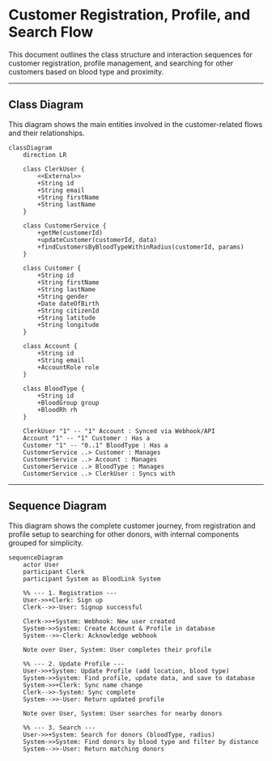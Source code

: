 # Customer Registration, Profile, and Search Flow

This document outlines the class structure and interaction sequences for customer registration, profile management, and searching for other customers based on blood type and proximity.

---

## Class Diagram

This diagram shows the main entities involved in the customer-related flows and their relationships.

```mermaid
classDiagram
    direction LR

    class ClerkUser {
        <<External>>
        +String id
        +String email
        +String firstName
        +String lastName
    }

    class CustomerService {
        +getMe(customerId)
        +updateCustomer(customerId, data)
        +findCustomersByBloodTypeWithinRadius(customerId, params)
    }

    class Customer {
        +String id
        +String firstName
        +String lastName
        +String gender
        +Date dateOfBirth
        +String citizenId
        +String latitude
        +String longitude
    }

    class Account {
        +String id
        +String email
        +AccountRole role
    }

    class BloodType {
        +String id
        +BloodGroup group
        +BloodRh rh
    }

    ClerkUser "1" -- "1" Account : Synced via Webhook/API
    Account "1" -- "1" Customer : Has a
    Customer "1" -- "0..1" BloodType : Has a
    CustomerService ..> Customer : Manages
    CustomerService ..> Account : Manages
    CustomerService ..> BloodType : Manages
    CustomerService ..> ClerkUser : Syncs with

```

---

## Sequence Diagram

This diagram shows the complete customer journey, from registration and profile setup to searching for other donors, with internal components grouped for simplicity.

```mermaid
sequenceDiagram
    actor User
    participant Clerk
    participant System as BloodLink System

    %% --- 1. Registration ---
    User->>+Clerk: Sign up
    Clerk-->>-User: Signup successful

    Clerk->>+System: Webhook: New user created
    System->>System: Create Account & Profile in database
    System-->>-Clerk: Acknowledge webhook

    Note over User, System: User completes their profile

    %% --- 2. Update Profile ---
    User->>+System: Update Profile (add location, blood type)
    System->>System: Find profile, update data, and save to database
    System->>+Clerk: Sync name change
    Clerk-->>-System: Sync complete
    System-->>-User: Return updated profile

    Note over User, System: User searches for nearby donors

    %% --- 3. Search ---
    User->>+System: Search for donors (bloodType, radius)
    System->>System: Find donors by blood type and filter by distance
    System-->>-User: Return matching donors

```
